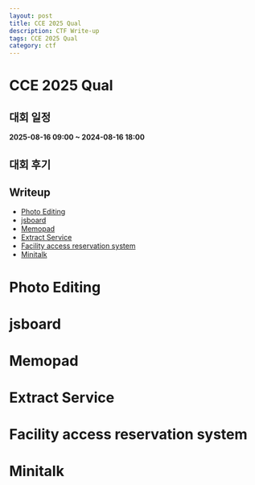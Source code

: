 ```yaml
---
layout: post
title: CCE 2025 Qual
description: CTF Write-up
tags: CCE 2025 Qual
category: ctf
---
```


# CCE 2025 Qual

## 대회 일정

**2025-08-16 09:00 ~ 2024-08-16 18:00**

## 대회 후기

## Writeup

- <a href="#Photo Editing">Photo Editing</a>
- <a href="#jsboard">jsboard</a>
- <a href="#Memopad">Memopad</a>
- <a href="#Extract Service">Extract Service</a>
- <a href="#Facility access reservation system">Facility access reservation system</a>
- <a href="#Minitalk">Minitalk</a>

<a id="Photo Editing"></a>

# Photo Editing

<a id="jsboard"></a>

# jsboard

<a id="Memopad"></a>

# Memopad

<a id="Extract Service"></a>

# Extract Service

<a id="Facility access reservation system"></a>

# Facility access reservation system

<a id="Minitalk"></a>

# Minitalk
